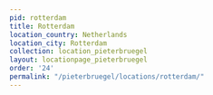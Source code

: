 ```yaml
---
pid: rotterdam
title: Rotterdam
location_country: Netherlands
location_city: Rotterdam
collection: location_pieterbruegel
layout: locationpage_pieterbruegel
order: '24'
permalink: "/pieterbruegel/locations/rotterdam/"
---
```

